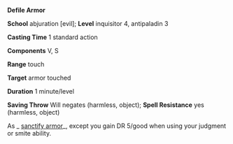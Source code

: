  **Defile Armor**

**School** abjuration [evil]; **Level** inquisitor 4, antipaladin 3

**Casting Time** 1 standard action

**Components** V, S

**Range** touch

**Target** armor touched

**Duration** 1 minute/level

**Saving Throw** Will negates (harmless, object); **Spell Resistance** yes (harmless, object)

As _ [sanctify armor](sanctifyArmor#_sanctify-armor)_, except you gain DR 5/good when using your judgment or smite ability.

